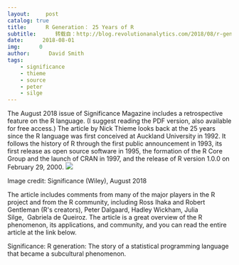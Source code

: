```yaml
---
layout:     post
catalog: true
title:      R Generation： 25 Years of R
subtitle:      转载自：http://blog.revolutionanalytics.com/2018/08/r-generation.html
date:      2018-08-01
img:      0
author:      David Smith
tags:
    - significance
    - thieme
    - source
    - peter
    - silge
---
```


The August 2018 issue of Significance Magazine includes a retrospective feature on the R language. (I suggest reading the PDF version, also available for free access.) The article by Nick Thieme looks back at the 25 years since the R language was first conceived at Auckland University in 1992. It follows the history of R through the first public announcement in 1993, its first release as open source software in 1995, the formation of the R Core Group and the launch of CRAN in 1997, and the release of R version 1.0.0 on February 29, 2000.
![](http://a7.typepad.com/6a0105360ba1c6970c022ad3a55c27200b-800wi)


Image credit: Significance (Wiley), August 2018

The article includes comments from many of the major players in the R project and from the R community, including Ross Ihaka and Robert Gentleman (R's creators), Peter Dalgaard, Hadley Wickham, Julia Silge,  Gabriela de Queiroz. The article is a great overview of the R phenomenon, its applications, and community, and you can read the entire article at the link below.

Significance: R generation: The story of a statistical programming language that became a subcultural phenomenon. 

